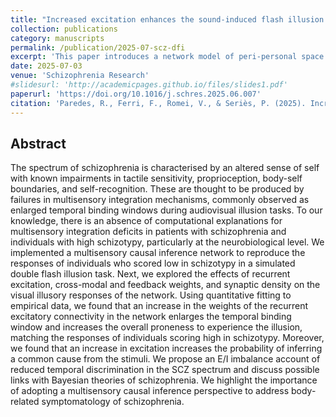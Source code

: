 ```yaml
---
title: "Increased excitation enhances the sound-induced flash illusion by impairing multisensory causal inference in the schizophrenia spectrum"
collection: publications
category: manuscripts
permalink: /publication/2025-07-scz-dfi
excerpt: 'This paper introduces a network model of peri-personal space in schizophrenia.'
date: 2025-07-03
venue: 'Schizophrenia Research'
#slidesurl: 'http://academicpages.github.io/files/slides1.pdf'
paperurl: 'https://doi.org/10.1016/j.schres.2025.06.007'
citation: 'Paredes, R., Ferri, F., Romei, V., & Seriès, P. (2025). Increased excitation enhances the sound-induced flash illusion by impairing multisensory causal inference in the schizophrenia spectrum. Schizophrenia Research, 283, 1-10.'
---
```


## Abstract
The spectrum of schizophrenia is characterised by an altered sense of self with known impairments in tactile sensitivity, proprioception, body-self boundaries, and self-recognition. These are thought to be produced by failures in multisensory integration mechanisms, commonly observed as enlarged temporal binding windows during audiovisual illusion tasks. To our knowledge, there is an absence of computational explanations for multisensory integration deficits in patients with schizophrenia and individuals with high schizotypy, particularly at the neurobiological level. We implemented a multisensory causal inference network to reproduce the responses of individuals who scored low in schizotypy in a simulated double flash illusion task. Next, we explored the effects of recurrent excitation, cross-modal and feedback weights, and synaptic density on the visual illusory responses of the network. Using quantitative fitting to empirical data, we found that an increase in the weights of the recurrent excitatory connectivity in the network enlarges the temporal binding window and increases the overall proneness to experience the illusion, matching the responses of individuals scoring high in schizotypy. Moreover, we found that an increase in excitation increases the probability of inferring a common cause from the stimuli. We propose an E/I imbalance account of reduced temporal discrimination in the SCZ spectrum and discuss possible links with Bayesian theories of schizophrenia. We highlight the importance of adopting a multisensory causal inference perspective to address body-related symptomatology of schizophrenia.